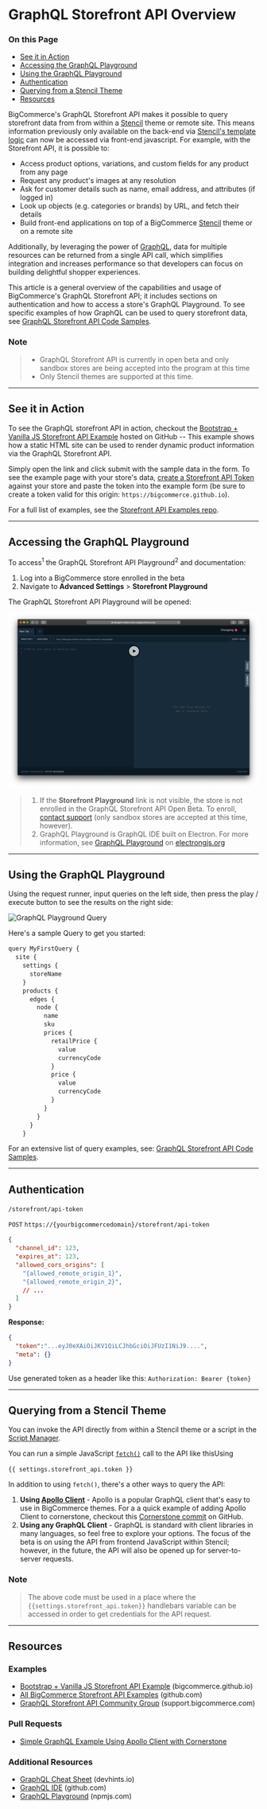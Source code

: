 # GraphQL Storefront API Overview

<div class="otp" id="no-index">

### On this Page

- [See it in Action](#see-it-in-action)
- [Accessing the GraphQL Playground](#accessing-the-graphql-playground)
- [Using the GraphQL Playground](#using-the-graphql-playground)
- [Authentication](#authentication)
- [Querying from a Stencil Theme](#querying-from-a-stencil-theme)
- [Resources](#resources)

</div>

BigCommerce's GraphQL Storefront API makes it possible to query storefront data from from within a [Stencil](https://devcenter-production.docs.stoplight.io/stencil-docs/getting-started/about-stencil) theme or remote site. This means information previously only available on the back-end via [Stencil's template logic](https://devcenter-production.docs.stoplight.io/stencil-docs/reference-docs/global-objects-and-properties) can now be accessed via front-end javascript. For example, with the Storefront API, it is possible to:

* Access product options, variations, and custom fields for any product from any page
* Request any product's images at any resolution
* Ask for customer details such as name, email address, and attributes (if logged in)
* Look up objects (e.g. categories or brands) by URL, and fetch their details
* Build front-end applications on top of a BigCommerce [Stencil](https://devcenter-production.docs.stoplight.io/stencil-docs/getting-started/about-stencil) theme or on a remote site

Additionally, by leveraging the power of [GraphQL](https://graphql.org/), data for multiple resources can be returned from a single API call, which simplifies integration and increases performance so that developers can focus on building delightful shopper experiences.

This article is a general overview of the capabilities and usage of BigCommerce's GraphQL Storefront API; it includes sections on authentication and how to access a store's GraphQL Playground. To see specific examples of how GraphQL can be used to query storefront data, see [GraphQL Storefront API Code Samples](https://developer.bigcommerce.com/api-docs/storefront/graphql-api/graphql-code-samples).

<div class="HubBlock--callout">
<div class="CalloutBlock--warning">
<div class="HubBlock-content">
    
<!-- theme: warning -->

### Note

> * GraphQL Storefront API is currently in open beta and only sandbox stores are being accepted into the program at this time
> * Only Stencil themes are supported at this time.

</div>
</div>
</div>

---

<a id="sectionId" class="devdocsAnchor"></a>

## See it in Action

To see the GraphQL storefront API in action, checkout the [Bootstrap + Vanilla JS Storefront API Example](https://bigcommerce.github.io/storefront-api-examples/html-bootstrap-vanillajs/) hosted on GitHub -- This example shows how a static HTML site can be used to render dynamic product information via the GraphQL Storefront API.

Simply open the link and click submit with the sample data in the form. To see the example page with your store's data, [create a Storefront API Token](https://developer.bigcommerce.com/api-reference/storefront/storefront-token-api/storefront-api-auth/createtoken) against your store and paste the token into the example form (be sure to create a token valid for this origin: `https://bigcommerce.github.io`).

For a full list of examples, see the [Storefront API Examples repo](https://github.com/bigcommerce/storefront-api-examples).

---

<a id="sectionId" class="devdocsAnchor"></a>

## Accessing the GraphQL Playground

To access<sup>1</sup> the GraphQL Storefront API Playground<sup>2</sup> and documentation:

1. Log into a BigCommerce store enrolled in the beta
2. Navigate to **Advanced Settings** > **Storefront Playground**

The GraphQL Storefront API Playground will be opened:

![GraphQL Storefront API Playground](https://raw.githubusercontent.com/bigcommerce/dev-docs/master/assets/img/graphql-storefront-api-playground.png "GraphQL Storefront API Playground")

<div class="HubBlock--callout">
<div class="CalloutBlock--info">
<div class="HubBlock-content">
    
<!-- theme: info -->

> 1. If the **Storefront Playground** link is not visible, the store is not enrolled in the GraphQL Storefront API Open Beta. To enroll, [contact support](https://support.bigcommerce.com/SubmitCase) (only sandbox stores are accepted at this time, however).
> 2. GraphQL Playground is GraphQL IDE built on Electron. For more information, see [GraphQL Playground](https://electronjs.org/apps/graphql-playground) on [electrongjs.org](https://electronjs.org)

</div> 
</div>
</div>

---

<a id="sectionId" class="devdocsAnchor"></a>

## Using the GraphQL Playground

Using the request runner, input queries on the left side, then press the play / execute button to see the results on the right side:

![GraphQL Playground Query](https://raw.githubusercontent.com/bigcommerce/dev-docs/master/assets/img/graphql-storefront-api-playground2.png "GraphQL Playground Query")

Here's a sample Query to get you started:

```javascript
query MyFirstQuery {
  site {
    settings {
      storeName
    }
    products {
      edges {
        node {
          name
          sku
          prices {
            retailPrice {
              value
              currencyCode
            }
            price {
              value
              currencyCode
            }
          }
        }
      }
    }

```

For an extensive list of query examples, see: [GraphQL Storefront API Code Samples](https://devcenter-production.docs.stoplight.io/api-docs/storefront/graphql-api/graphql-code-samples).

---

<a id="sectionId" class="devdocsAnchor"></a>

## Authentication

`/storefront/api-token`

`POST` `https://{yourbigcommercedomain}/storefront/api-token`

```json
{
  "channel_id": 123,
  "expires_at": 123,
  "allowed_cors_origins": [
    "{allowed_remote_origin_1}",
    "{allowed_remote_origin_2}",
    // ...
  ]
}
```

**Response:**

```json
{
  "token":"...eyJ0eXAiOiJKV1QiLCJhbGciOiJFUzI1NiJ9....",
  "meta": {}
}
```

Use generated token as a header like this: `Authorization: Bearer {token}`

---

<a id="sectionId" class="devdocsAnchor"></a>

## Querying from a Stencil Theme

You can invoke the API directly from within a Stencil theme or a script in the [Script Manager](https://support.bigcommerce.com/s/article/Using-Script-Manager). 

You can run a simple JavaScript [`fetch()`](https://developer.mozilla.org/en-US/docs/Web/API/Fetch_API) call to the API like thisUsing

`{{ settings.storefront_api.token }}`

<script>
   fetch('/graphql', {
       method: 'POST',
       headers: {
           'Content-Type': 'application/json',
           'Authorization': 'Bearer {{ settings.storefront_api.token }}'
       },
       body: JSON.stringify({
           query: `
            query MyFirstQuery {
            site {
                settings {
                storeName
                }
                products {
                edges {
                    node {
                      name
                      sku
                      prices {
                        retailPrice {
                          value
                          currencyCode
                        }
                        price {
                          value
                          currencyCode
                        }
                      }
                    }
                  }
                }
              }
            }
            `
       }),
   })
   .then(res => res.json())
   .then(json => console.log(json));
</script>

In addition to using `fetch()`, there's a other ways to query the API:
1. **Using [Apollo Client](https://www.apollographql.com/docs/react/)** - Apollo is a popular GraphQL client that's easy to use in BigCommerce themes. For a a quick example of adding Apollo Client to cornerstone, checkout this [Cornerstone commit](https://github.com/bigcommerce/cornerstone/commit/508feeb1b00d2bb2940771e5e91250a08b6be4d9) on GitHub.
2. **Using any GraphQL Client** - GraphQL is standard with client libraries in many languages, so feel free to explore your options. The focus of the beta is on using the API from frontend JavaScript within Stencil; however, in the future, the API will also be opened up for server-to-server requests.

<div class="HubBlock--callout">
<div class="CalloutBlock--info">
<div class="HubBlock-content">
    
<!-- theme: info -->

### Note
> The above code must be used in a place where the `{{settings.storefront_api.token}}` handlebars variable can be accessed in order to get credentials for the API request. 

</div>
</div>
</div>

---

<a id="sectionId" class="devdocsAnchor"></a>

## Resources

### Examples
* [Bootstrap + Vanilla JS Storefront API Example](https://bigcommerce.github.io/storefront-api-examples/html-bootstrap-vanillajs/) (bigcommerce.github.io)
* [All BigCommerce Storefront API Examples](https://github.com/bigcommerce/storefront-api-examples) (github.com)
* [GraphQL Storefront API Community Group](https://support.bigcommerce.com/s/group/0F91B000000bo3TSAQ/storefront-api-beta) (support.bigcommerce.com)

### Pull Requests
* [Simple GraphQL Example Using Apollo Client with Cornerstone](https://github.com/bigcommerce/cornerstone/compare/graphQL-example)

### Additional Resources
* [GraphQL Cheat Sheet](https://devhints.io/graphql) (devhints.io)
* [GraphQL IDE](https://github.com/andev-software/graphql-ide) (github.com)
* [GraphQL Playground](https://www.npmjs.com/package/graphql-playground-react) (npmjs.com)